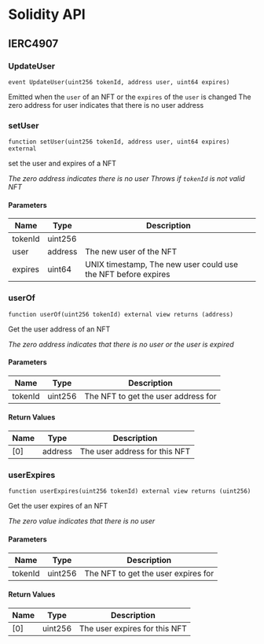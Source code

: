 # Solidity API

## IERC4907

### UpdateUser

```solidity
event UpdateUser(uint256 tokenId, address user, uint64 expires)
```

Emitted when the `user` of an NFT or the `expires` of the `user` is changed
The zero address for user indicates that there is no user address

### setUser

```solidity
function setUser(uint256 tokenId, address user, uint64 expires) external
```

set the user and expires of a NFT

_The zero address indicates there is no user
Throws if `tokenId` is not valid NFT_

#### Parameters

| Name | Type | Description |
| ---- | ---- | ----------- |
| tokenId | uint256 |  |
| user | address | The new user of the NFT |
| expires | uint64 | UNIX timestamp, The new user could use the NFT before expires |

### userOf

```solidity
function userOf(uint256 tokenId) external view returns (address)
```

Get the user address of an NFT

_The zero address indicates that there is no user or the user is expired_

#### Parameters

| Name | Type | Description |
| ---- | ---- | ----------- |
| tokenId | uint256 | The NFT to get the user address for |

#### Return Values

| Name | Type | Description |
| ---- | ---- | ----------- |
| [0] | address | The user address for this NFT |

### userExpires

```solidity
function userExpires(uint256 tokenId) external view returns (uint256)
```

Get the user expires of an NFT

_The zero value indicates that there is no user_

#### Parameters

| Name | Type | Description |
| ---- | ---- | ----------- |
| tokenId | uint256 | The NFT to get the user expires for |

#### Return Values

| Name | Type | Description |
| ---- | ---- | ----------- |
| [0] | uint256 | The user expires for this NFT |


